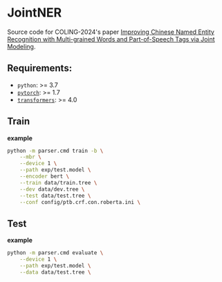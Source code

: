 # JointNER

Source code for COLING-2024's paper [Improving Chinese Named Entity Recognition with Multi-grained Words and Part-of-Speech Tags via Joint Modeling]().

## Requirements:
* `python`: >= 3.7
* [`pytorch`](https://github.com/pytorch/pytorch): >= 1.7
* [`transformers`](https://github.com/huggingface/transformers): >= 4.0

## Train
**example**
```sh
python -m parser.cmd train -b \
    --mbr \
    --device 1 \
    --path exp/test.model \
    --encoder bert \
    --train data/train.tree \
    --dev data/dev.tree \
    --test data/test.tree \
    --conf config/ptb.crf.con.roberta.ini \ 
```

## Test
**example**
```sh
python -m parser.cmd evaluate \
    --device 1 \
    --path exp/test.model \
    --data data/test.tree \
```
